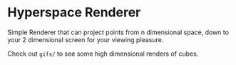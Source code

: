 # Hyperspace Renderer
Simple Renderer that can project points from n dimensional space, down to your 2 dimensional screen for your viewing pleasure.

Check out `gifs/` to see some high dimensional renders of cubes.
